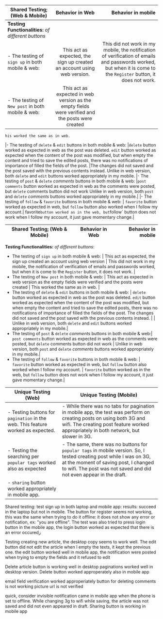 | Shared Testing; (Web & Mobile)| Behavior in Web |Behavior in mobile|
| ------------------------------------------------- | :-----------------------------: | ----------------: |
|**Testing Functionalities:** _of different buttons_|      |		|
|- The testing of `sign up` in both mobile & web: 	| This act as expected, the sign up created an account using web version.                    | 	This did not work in my mobile, the notification of verification of emails and passwords worked, but when it is come to the `Register` button, it does not work. | 
|- The testing of `New post` in both mobile & web: 	|This act as expected in web version as the empty fields were verified and the posts were created
	his worked the same as in web.
|- The testing of `delete` & `edit` buttons in both mobile & web:	|`delete` button worked as expected in web as the post was deleted. `edit` button worked as expected when the content of the post was modified, but when empty the content and tried to save the edited posts, there was no notifications of importance of filled the fields of the post. |The changes did not saved and the post saved with the previous contents instead.
	Unlike in web version, both `delete` and `edit` buttons worked appropriately in my mobile.
|- The testing of `post` & `delete` *comments* buttons in both mobile & web:	|`post comments` button worked as expected in web as the comments were posted, but `delete` comments button did not work 
	Unlike in web version, both `post` and `delete` *comments* buttons worked appropriately in my mobile.|
|- The testing of `follow` & `favorite` buttons in both mobile & web:  |	`favorite` button worked as expected in web, but `follow` button also worked when I follow my account.|
	favorite` button worked as in the web, but `follow` button does not work when I follow my account, it just gave momentary change.|





|Shared Testing; (Web & Mobile)                                            | Behavior in Web                                                                        | Behavior in mobile| 
| --- | :---: | ---:| 
**Testing Functionalities:** _of different buttons_:
- The testing of `sign up` in both mobile & web:                           | This act as expected, the sign up created an account using web version                               | This did not work in my mobile, the notification of verification of emails and passwords worked, but when it is come to the `Register` button, it does not work.                                                            |  
- The testing of `New post` in both mobile & web:                          | This act as expected in web version as the empty fields were verified and the posts were created       | This worked the same as in web. |
- The testing of `delete` & `edit` buttons in both mobile & web:           | `delete` button worked as expected in web as the post was deleted. `edit` button worked as expected when the content of the post was modified, but when empty the content and tried to save the edited posts, there was no notifications of importance of filled the fields of the post. The changes did not saved and the post saved with the previous contents instead.                                                  |                                                | Unlike in web version, both `delete` and `edit` buttons worked appropriately in my mobile.|
- The testing of `post` & `delete` *comments* buttons in both mobile & web:| `post comments` button worked as expected in web as the comments were posted, but `delete` comments button did not work | Unlike in web version, both `post` and `delete` *comments* buttons worked appropriately in my mobile.|
- The testing of `follow` & `favorite` buttons in both mobile & web:       | `favorite` button worked as expected in web, but `follow` button also worked when I follow my account. | `favorite` button worked as in the web, but `follow` button does not work when I follow my account, it just gave momentary change.|



Unique Testing (Web)| Unique Testing (Mobile)
--- | ---
- Testing buttons for `pagination` in the web. This feature worked as expected. | - While there was no tabs for pagination in mobile app, the test was perform on creating posts on using both 3G and wifi. The creating post feature worked appropriately in both network, but slower in 3G.
- Testing the searching per `popular tags` worked also as expected | - The same, there was no buttons for `popular tags` in mobile version. So, I tested creating post while I was on 3G, at the moment of saving post, I changed to wifi. The post was not saved and did not even appear in the draft.
| - `sharing` button worked appropriately in mobile app.

Shared testing:
test sign up in both laptop and mobile app: results: succeed in the laptop but not in mobile. The button for register seems not working, this was the same when trying to do it offline: it does not show any error or notification, ex: "you are offline". The test was also tried to press login button in the mobile app, the login button worked as expected that there is an error occuredز

Testing creating new article, the desktop copy seems to work well. The edit button did not edit the article when I empty the texts, it kept the previous one. the edit button worked well in mobile app, the notification were posted when trying to empty the fields and it refused to edit

Delete article button is working well in desktop
paginations worked well in desktop version. Delete button worked approperately also in mobile app


email field verification worked approperiately
button for deleting comments is not working
picture url is not verified

quick, consider invisible notification came in mobile app when the phone is set to offline. While changing 3g to wifi while saving, the article was not saved and did not even appeared in draft.
Sharing button is working in mobile app
